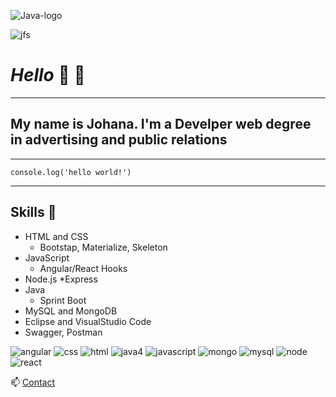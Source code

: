 ![Java-logo](https://user-images.githubusercontent.com/52407043/126010981-c87eb608-dc3d-4e70-83a4-861df21d918e.png)


<!-- HEADINGS-->
![jfs](https://user-images.githubusercontent.com/52407043/126010847-69f26d52-80e2-4b80-a2b2-3b09970a826a.png)



# *Hello*  👋  👋 
___
## My name is Johana. I'm a **Develper** web degree in **advertising and public relations**
___
`console.log('hello world!')`
___


## **Skills**  🌱

* HTML and CSS
    * Bootstap, Materialize, Skeleton
* JavaScript
    * Angular/React Hooks
* Node.js
    *Express
* Java 
    * Sprint Boot
* MySQL and MongoDB
* Eclipse and VisualStudio Code
* Swagger, Postman


![angular](https://user-images.githubusercontent.com/52407043/126010361-3f51c03e-c644-4930-baaa-5aab9718cd1e.png)
![css](https://user-images.githubusercontent.com/52407043/126010362-23469cd7-072b-4f37-bd14-5e5a4fa40009.png)
![html](https://user-images.githubusercontent.com/52407043/126010363-7e5e3896-289c-4e8a-a3e2-e29d93b64911.png)
![java4](https://user-images.githubusercontent.com/52407043/126010365-61bcc1f1-5f71-43b5-87b8-59fb85bd2c84.png)
![javascript](https://user-images.githubusercontent.com/52407043/126010366-75806258-abcd-496f-a388-7d10356c146a.png)
![mongo](https://user-images.githubusercontent.com/52407043/126010367-7e294b4e-a00f-4cdf-8ee6-885addca0c18.png)
![mysql](https://user-images.githubusercontent.com/52407043/126010368-388f502b-55c3-47dd-90bb-3b8c243d5701.png)
![node](https://user-images.githubusercontent.com/52407043/126010369-bb3c44dc-e25c-48e1-851c-32f6a64ea260.png)
![react](https://user-images.githubusercontent.com/52407043/126010370-e86001e3-7913-4e4d-b813-88199cb077b0.png)



 📫 [Contact](https://www.linkedin.com/in/johanapublicista-programadoraweb/)
